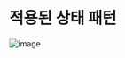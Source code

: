# 적용된 상태 패턴
![image](https://user-images.githubusercontent.com/48194683/125048579-0c138e80-e0db-11eb-9de9-58ae453d53c6.png)
